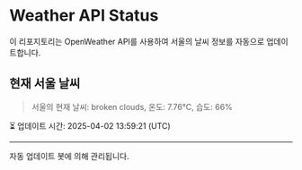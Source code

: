 
# Weather API Status

이 리포지토리는 OpenWeather API를 사용하여 서울의 날씨 정보를 자동으로 업데이트합니다.

## 현재 서울 날씨
> 서울의 현재 날씨: broken clouds, 온도: 7.76°C, 습도: 66%

⏳ 업데이트 시간: 2025-04-02 13:59:21 (UTC)

---
자동 업데이트 봇에 의해 관리됩니다.
